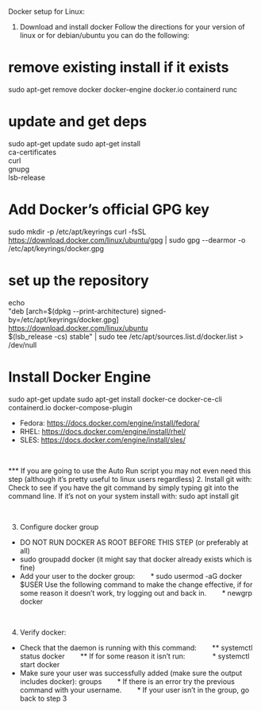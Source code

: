 Docker setup for Linux:

1. Download and install docker
Follow the directions for your version of linux or for debian/ubuntu you can do the following:

# remove existing install if it exists
sudo apt-get remove docker docker-engine docker.io containerd runc

# update and get deps
sudo apt-get update
sudo apt-get install \
    ca-certificates \
    curl \
    gnupg \
    lsb-release

# Add Docker’s official GPG key
sudo mkdir -p /etc/apt/keyrings
curl -fsSL https://download.docker.com/linux/ubuntu/gpg | sudo gpg --dearmor -o /etc/apt/keyrings/docker.gpg

# set up the repository
echo \
  "deb [arch=$(dpkg --print-architecture) signed-by=/etc/apt/keyrings/docker.gpg] https://download.docker.com/linux/ubuntu \
  $(lsb_release -cs) stable" | sudo tee /etc/apt/sources.list.d/docker.list > /dev/null

# Install Docker Engine
sudo apt-get update
sudo apt-get install docker-ce docker-ce-cli containerd.io docker-compose-plugin

* Fedora: https://docs.docker.com/engine/install/fedora/  
* RHEL: https://docs.docker.com/engine/install/rhel/  
* SLES: https://docs.docker.com/engine/install/sles/

<p>&nbsp;</p>

*** If you are going to use the Auto Run script you may not even need this step (although it’s pretty  useful to linux users regardless)
2. Install git with:
Check to see if you have the git command by simply typing git into the command line. If it’s not on your system install with: 
sudo apt install git

<p>&nbsp;</p>

3. Configure docker group 
* DO NOT RUN DOCKER AS ROOT BEFORE THIS STEP (or preferably at all)
* sudo groupadd docker (it might say that docker already exists which is fine)
* Add your user to the docker group:
&nbsp;&nbsp;&nbsp;&nbsp;&nbsp;&nbsp; * sudo usermod -aG docker $USER
Use the following command to make the change effective, if for some reason it doesn’t work, try logging out and back in.
&nbsp;&nbsp;&nbsp;&nbsp;&nbsp;&nbsp; * newgrp docker

<p>&nbsp;</p>

4. Verify docker:
* Check that the daemon is running with this command:
&nbsp;&nbsp;&nbsp;&nbsp;&nbsp;&nbsp; ** systemctl status docker
&nbsp;&nbsp;&nbsp;&nbsp;&nbsp;&nbsp; ** If for some reason it isn’t run:
&nbsp;&nbsp;&nbsp;&nbsp;&nbsp;&nbsp;&nbsp;&nbsp;&nbsp;&nbsp;&nbsp;&nbsp; * systemctl start docker
* Make sure your user was successfully added (make sure the output includes docker):
groups 
&nbsp;&nbsp;&nbsp;&nbsp;&nbsp;&nbsp; * If there is an error try the previous command with your username. 
&nbsp;&nbsp;&nbsp;&nbsp;&nbsp;&nbsp; * If your user isn’t in the group, go back to step 3
